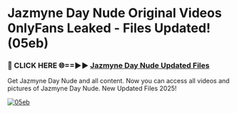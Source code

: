 # Jazmyne Day Nude Original Videos 0nlyFans Leaked - Files Updated! (05eb)

<h3>🔴 CLICK HERE 🌐==►► <a href="https://tinyurl.com/5h6xmrr3" rel="nofollow">Jazmyne Day Nude Updated Files</a></h3>

Get Jazmyne Day Nude and all content. Now you can access all videos and pictures of Jazmyne Day Nude. New Updated Files 2025!

[![05eb](https://i.imgur.com/KVD873Z.gif)](https://tinyurl.com/5h6xmrr3)
